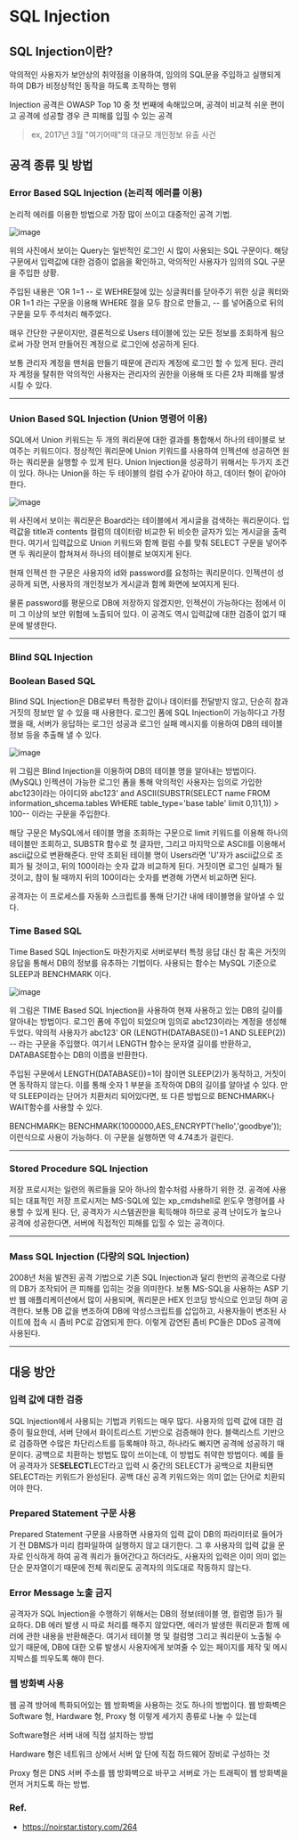 # SQL Injection

## SQL Injection이란?

 악의적인 사용자가 보안상의 취약점을 이용하여, 임의의 SQL문을 주입하고 실행되게 하여 DB가 비정상적인 동작을 하도록 조작하는 행위
 
 Injection 공격은 OWASP Top 10 중 첫 번째에 속해있으며, 공격이 비교적 쉬운 편이고 공격에 성공할 경우 큰 피해를 입힐 수 있는 공격
 
 > ex, 2017년 3월 "여기어때"의 대규모 개인정보 유출 사건 
 
## 공격 종류 및 방법

### Error Based SQL Injection (논리적 에러를 이용)

 논리적 에러를 이용한 방법으로 가장 많이 쓰이고 대중적인 공격 기법.
 
 ![image](https://user-images.githubusercontent.com/32594290/102340570-0ab53400-3fda-11eb-9a7e-f51d366c083d.png)

 위의 사진에서 보이는 Query는 일반적인 로그인 시 많이 사용되는 SQL 구문이다. 해당 구문에서 입력값에 대한 검증이 없음을 확인하고, 악의적인
 사용자가 임의의 SQL 구문을 주입한 상황.

 주입된 내용은 'OR 1=1 -- 로 WEHRE절에 있는 싱글쿼터를 닫아주기 위한 싱글 쿼터와 OR 1=1 라는 구문을 이용해 WHERE 절을 모두 참으로 만들고,
 -- 를 넣어줌으로 뒤의 구문을 모두 주석처리 해주었다.

 매우 간단한 구문이지만, 결론적으로 Users 테이블에 있는 모든 정보를 조회하게 됨으로써 가장 먼저 만들어진 계정으로 로그인에 성공하게 된다.

 보통 관리자 계정을 맨처음 만들기 때문에 관리자 계정에 로그인 할 수 있게 된다. 관리자 계정을 탈취한 악의적인 사용자는 관리자의 권한을 이용해
 또 다른 2차 피해를 발생시킬 수 있다.

- - -

### Union Based SQL Injection (Union 명령어 이용)

 SQL에서 Union 키워드는 두 개의 쿼리문에 대한 결과를 통합해서 하나의 테이블로 보여주는 키워드이다. 정상적인 쿼리문에 Union 키워드를 사용하여
 인젝션에 성공하면 원하는 쿼리문을 실행할 수 있게 된다. Union Injection을 성공하기 위해서는 두가지 조건이 있다. 하나는 Union을 하는 두 테이블의
 컬럼 수가 같아야 하고, 데이터 형이 같아야 한다.
 
 ![image](https://user-images.githubusercontent.com/32594290/102341031-9e870000-3fda-11eb-86c5-34e97c901818.png)

 위 사진에서 보이는 쿼리문은 Board라는 테이블에서 게시글을 검색하는 쿼리문이다. 입력값을 title과 contents 컬럼의 데이터랑 비교한 뒤
 비슷한 글자가 있는 게시글을 출력한다. 여기서 입력값으로 Union 키워드와 함께 컬럼 수를 맞춰 SELECT 구문을 넣어주면 두 쿼리문이 합쳐져서
 하나의 테이블로 보여지게 된다.
 
 현재 인젝션 한 구문은 사용자의 id와 password를 요청하는 쿼리문이다. 인젝션이 성공하게 되면, 사용자의 개인정보가 게시글과 함께 화면에 보여지게 된다.
 
 물론 password를 평문으로 DB에 저장하지 않겠지만, 인젝션이 가능하다는 점에서 이미 그 이상의 보안 위험에 노출되어 있다. 이 공격도
 역시 입력값에 대한 검증이 없기 때문에 발생한다.
 
 - - -
 
### Blind SQL Injection

 ### Boolean Based SQL

 Blind SQL Injection은 DB로부터 특정한 값이나 데이터를 전달받지 않고, 단순히 참과 거짓의 정보만 알 수 있을 때 사용한다. 로그인 폼에 SQL
 Injection이 가능하다고 가정 했을 때, 서버가 응답하는 로그인 성공과 로그인 실패 메시지를 이용하여 DB의 테이블 정보 등을 추출해 낼 수 있다.
 
 ![image](https://user-images.githubusercontent.com/32594290/102341381-1b19de80-3fdb-11eb-980d-6996c88dddd1.png)

 위 그림은 Blind Injection을 이용하여 DB의 테이블 명을 알아내는 방법이다. (MySQL) 인젝션이 가능한 로그인 폼을 통해 악의적인 사용자는
 임의로 가입한 abc123이라는 아이디와 abc123' and ASCII(SUBSTR(SELECT name FROM information_shcema.tables WHERE table_type='base table'
 limit 0,1)1,1)) > 100-- 이라는 구문을 주입한다.
 
 해당 구문은 MySQL에서 테이블 명을 조회하는 구문으로 limit 키워드를 이용해 하나의 테이블만 조회하고, SUBSTR 함수로 첫 글자만, 그리고
 마지막으로 ASCII를 이용해서 ascii값으로 변환해준다. 만약 조회된 테이블 명이 Users라면 'U'자가 ascii값으로 조회가 될 것이고, 뒤의 100이라는
 숫자 값과 비교하게 된다. 거짓이면 로그인 실패가 될 것이고, 참이 될 때까지 뒤의 100이라는 숫자를 변경해 가면서 비교하면 된다.
 
 공격자는 이 프로세스를 자동화 스크립트를 통해 단기간 내에 테이블명을 알아낼 수 있다.
 
 ### Time Based SQL
 
 Time Based SQL Injection도 마찬가지로 서버로부터 특정 응답 대신 참 혹은 거짓의 응답을 통해서 DB의 정보를 유추하는 기법이다. 사용되는 함수는
 MySQL 기준으로 SLEEP과 BENCHMARK 이다.
 
 ![image](https://user-images.githubusercontent.com/32594290/102341869-d2165a00-3fdb-11eb-8882-39ea26260aab.png)

 위 그림은 TIME Based SQL Injection을 사용하여 현재 사용하고 있는 DB의 길이를 알아내는 방법이다. 로그인 폼에 주입이 되었으며 
 임의로 abc123이라는 계정을 생성해 두었다. 악의적 사용자가 abc123' OR (LENGTH(DATABASE())=1 AND SLEEP(2)) -- 라는 구문을 주입했다.
 여기서 LENGTH 함수는 문자열 길이를 반환하고, DATABASE함수는 DB의 이름을 반환한다.
 
 주입된 구문에서 LENGTH(DATABASE())=1이 참이면 SLEEP(2)가 동작하고, 거짓이면 동작하지 않는다. 이를 통해 숫자 1 부분을 조작하여 DB의 길이를
 알아낼 수 있다. 만약 SLEEP이라는 단어가 치환처리 되어있다면, 또 다른 방법으로 BENCHMARK나 WAIT함수를 사용할 수 있다.
 
 BENCHMARK는 BENCHMARK(1000000,AES_ENCRYPT('hello','goodbye')); 이런식으로 사용이 가능하다. 이 구문을 실행하면 약 4.74초가 걸린다.
 
 - - -

### Stored Procedure SQL Injection

 저장 프로시저는 일련의 쿼르들을 모아 하나의 함수처럼 사용하기 위한 것. 공격에 사용되는 대표적인 저장 프로시저는 MS-SQL에 있는 xp_cmdshell로
 윈도우 명령어를 사용할 수 있게 된다. 단, 공격자가 시스템권한을 획득해야 하므로 공격 난이도가 높으나 공격에 성공한다면, 서버에 직접적인 피해를
 입힐 수 있는 공격이다.
 
 - - -
 
### Mass SQL Injection (다량의 SQL Injection)

 2008년 처음 발견된 공격 기법으로 기존 SQL Injection과 달리 한번의 공격으로 다량의 DB가 조작되어 큰 피해를 입히는 것을 의미한다. 보통 MS-SQL을
 사용하는 ASP 기반 웹 애플리케이션에서 많이 사용되며, 쿼리문은 HEX 인코딩 방식으로 인코딩 하여 공격한다. 보통 DB 값을 변조하여 DB에 악성스크립트를
 삽입하고, 사용자들이 변조된 사이트에 접속 시 좀비 PC로 감염되게 한다. 이렇게 감연된 좀비 PC들은 DDoS 공격에 사용된다.
 
- - -

## 대응 방안

### 입력 값에 대한 검증
 
 SQL Injection에서 사용되는 기법과 키워드는 매우 많다. 사용자의 입력 값에 대한 검증이 필요한데, 서버 단에서 화이트리스트 기반으로 검증해야 한다.
 블랙리스트 기반으로 검증하면 수많은 차단리스트를 등록해야 하고, 하나라도 빠지면 공격에 성공하기 때문이다. 공백으로 치환하는 방법도 많이 쓰이는데,
 이 방법도 취약한 방법이다. 예를 들어 공격자가 SE**SELECT**LECT라고 입력 시 중간의 SELECT가 공백으로 치환되면 SELECT라는 키워드가
 완성된다. 공백 대신 공격 키워드와는 의미 없는 단어로 치환되어야 한다.
 
### Prepared Statement 구문 사용

 Prepared Statement 구문을 사용하면 사용자의 입력 값이 DB의 파라미터로 들어가기 전 DBMS가 미리 컴파일하여 실행하지 않고 대기한다.
 그 후 사용자의 입력 값을 문자로 인식하게 하여 공격 쿼리가 들어간다고 하더라도, 사용자의 입력은 이미 의미 없는 단순 문자열이기 때문에
 전체 쿼리문도 공격자의 의도대로 작동하지 않는다.
 
### Error Message 노출 금지

 공격자가 SQL Injection을 수행하기 위해서는 DB의 정보(테이블 명, 컬럼명 등)가 필요하다. DB 에러 발생 시 따로 처리를 해주지 않았다면, 
 에러가 발생한 쿼리문과 함께 에러에 관한 내용을 반환해준다. 여기서 테이블 명 및 컬럼명 그리고 쿼리문이 노출될 수 있기 때문에, DB에 대한
 오류 발생시 사용자에게 보여줄 수 있는 페이지를 제작 및 메시지박스를 띄우도록 해야 한다.
 
### 웹 방화벽 사용

 웹 공격 방어에 특화되어있는 웹 방화벽을 사용하는 것도 하나의 방법이다. 웹 방화벽은 Software 형, Hardware 형, Proxy 형 이렇게 세가지 종류로
 나눌 수 있는데
 
 Software형은 서버 내에 직접 설치하는 방법
 
 Hardware 형은 네트워크 상에서 서버 앞 단에 직접 하드웨어 장비로 구성하는 것
 
 Proxy 형은 DNS 서버 주소를 웹 방화벽으로 바꾸고 서버로 가는 트래픽이 웹 방화벽을 먼저 거치도록 하는 방법.


### Ref.

 - https://noirstar.tistory.com/264





